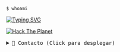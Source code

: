 
`$ whoami`  

[![Typing SVG](https://readme-typing-svg.herokuapp.com?font=Doto&weight=600&size=35&duration=3000&pause=1000&color=C500FF&width=690&height=55&lines=Soy+'SS3K';Soy+estudiante+autodidacta;Soy+entusiasta+de+la+tecnolog%C3%ADa)](https://git.io/typing-svg)

[![Hack The Planet](https://img.shields.io/badge/-HACK%20THE%20PLANET-%232BF72D?style=for-the-badge&logo=gnu-bash&logoColor=black)](https://github.com/tuusuario)

<details>
<summary><kbd>📡 Contacto (Click para desplegar)</kbd></summary>



![Visitor Count](https://profile-counter.glitch.me/tuusuario/count.svg)

### <img src="https://img.icons8.com/color/30/000000/console.png"/> **Toolbox**

![Python](https://img.shields.io/badge/-Python-%232BF72D?style=flat-square&logo=python&logoColor=black)
![Linux](https://img.shields.io/badge/-Linux-%232BF72D?style=flat-square&logo=linux&logoColor=black)

[![Typing SVG](https://readme-typing-svg.herokuapp.com?font=Hack&color=2BF72D&lines=Loading+malware...;Initializing+payload...)](https://git.io/typing-svg)
